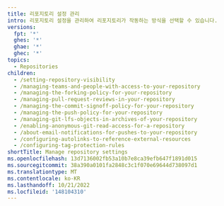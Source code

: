 ```yaml
---
title: 리포지토리 설정 관리
intro: 리포지토리 설정을 관리하여 리포지토리가 작동하는 방식을 선택할 수 있습니다.
versions:
  fpt: '*'
  ghes: '*'
  ghae: '*'
  ghec: '*'
topics:
  - Repositories
children:
  - /setting-repository-visibility
  - /managing-teams-and-people-with-access-to-your-repository
  - /managing-the-forking-policy-for-your-repository
  - /managing-pull-request-reviews-in-your-repository
  - /managing-the-commit-signoff-policy-for-your-repository
  - /managing-the-push-policy-for-your-repository
  - /managing-git-lfs-objects-in-archives-of-your-repository
  - /enabling-anonymous-git-read-access-for-a-repository
  - /about-email-notifications-for-pushes-to-your-repository
  - /configuring-autolinks-to-reference-external-resources
  - /configuring-tag-protection-rules
shortTitle: Manage repository settings
ms.openlocfilehash: 13d7136002fb53a10b7e8ca39efb647f1891d015
ms.sourcegitcommit: 38a390a0101fa2848c3c1f070e69644d738097d1
ms.translationtype: MT
ms.contentlocale: ko-KR
ms.lasthandoff: 10/21/2022
ms.locfileid: '148104310'
---
```


